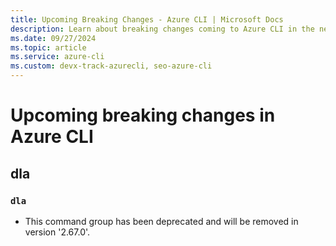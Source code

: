 ```yaml
---
title: Upcoming Breaking Changes - Azure CLI | Microsoft Docs
description: Learn about breaking changes coming to Azure CLI in the next breaking change release
ms.date: 09/27/2024
ms.topic: article
ms.service: azure-cli
ms.custom: devx-track-azurecli, seo-azure-cli
---
```


# Upcoming breaking changes in Azure CLI

## dla

### `dla`

- This command group has been deprecated and will be removed in version '2.67.0'.



